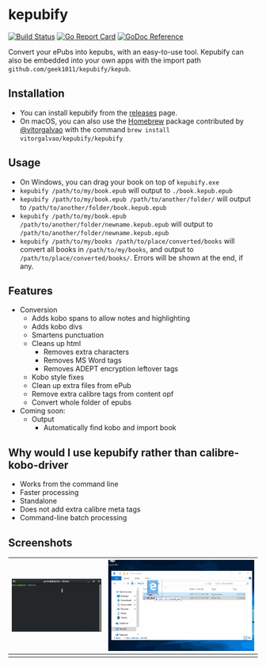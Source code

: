 # kepubify
[![Build Status](https://travis-ci.org/geek1011/kepubify.svg?branch=master)](https://travis-ci.org/geek1011/kepubify) [![Go Report Card](https://goreportcard.com/badge/github.com/geek1011/kepubify)](https://goreportcard.com/report/github.com/geek1011/kepubify) [![GoDoc Reference](https://img.shields.io/badge/godoc-reference-blue.svg)](https://godoc.org/github.com/geek1011/kepubify/kepub)

Convert your ePubs into kepubs, with an easy-to-use tool. Kepubify can also be embedded into your own apps with the import path `github.com/geek1011/kepubify/kepub`.

## Installation
- You can install kepubify from the [releases](https://github.com/geek1011/kepubify/releases/latest) page.
- On macOS, you can also use the [Homebrew](https://brew.sh) package contributed by [@vitorgalvao](https://github.com/vitorgalvao) with the command `brew install vitorgalvao/kepubify/kepubify`

## Usage
- On Windows, you can drag your book on top of `kepubify.exe`
- `kepubify /path/to/my/book.epub` will output to `./book.kepub.epub`
- `kepubify /path/to/my/book.epub /path/to/another/folder/` will output to `/path/to/another/folder/book.kepub.epub`
- `kepubify /path/to/my/book.epub /path/to/another/folder/newname.kepub.epub` will output to `/path/to/another/folder/newname.kepub.epub`
- `kepubify /path/to/my/books /path/to/place/converted/books` will convert all books in `/path/to/my/books`, and output to `/path/to/place/converted/books/`. Errors will be shown at the end, if any.

## Features
- Conversion
    - Adds kobo spans to allow notes and highlighting
    - Adds kobo divs
    - Smartens punctuation
    - Cleans up html
        - Removes extra characters
        - Removes MS Word tags
        - Removes ADEPT encryption leftover tags
    - Kobo style fixes
    - Clean up extra files from ePub
    - Remove extra calibre tags from content opf
    - Convert whole folder of epubs
- Coming soon:
    - Output
        - Automatically find kobo and import book

## Why would I use kepubify rather than calibre-kobo-driver
- Works from the command line
- Faster processing
- Standalone
- Does not add extra calibre meta tags
- Command-line batch processing

## Screenshots
| ![](docs/kepubify.gif) | ![](docs/kepubify-windows.gif) |
| --- | --- |
|     |     |